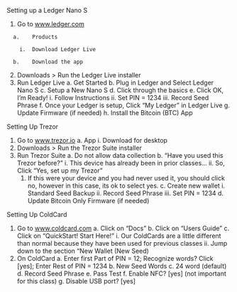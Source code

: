 Setting up a Ledger Nano S
  1.	Go to www.ledger.com
   
      a.	Products
     
        i.	Download Ledger Live
  
      b.	Download the app
 
  2.	Downloads > Run the Ledger Live installer
  3.	Run Ledger Live
    a.	Get Started
    b.	Plug in Ledger and Select Ledger Nano S
    c.	Setup a New Nano S
    d.	Click through the basics
    e.	Click OK, I’m Ready!
       i.	Follow Instructions
      ii.	Set PIN = 1234
      iii.	Record Seed Phrase
    f.	Once your Ledger is setup, Click “My Ledger” in Ledger Live
    g.	Update Firmware (if needed)
    h.	Install the Bitcoin (BTC) App

Setting Up Trezor
  1.	Go to www.trezor.io
    a.	App
      i.	Download for desktop
  2.	Downloads > Run the Trezor Suite installer
  3.	Run Trezor Suite
    a.	Do not allow data collection
    b.	“Have you used this Trezor before?”
      i.	This device has already been in prior classes…
      ii.	So, Click “Yes, set up my Trezor”
        1.	If this were your device and you had never used it, you should click no, however in this case, its ok to select yes. 
    c.	Create new wallet
      i.	Standard Seed Backup
      ii.	Record Seed Phrase
      iii.	Set PIN = 1234
    d.	Update Bitcoin Only Firmware (if needed)

Setting Up ColdCard
  1.	Go to www.coldcard.com
    a.	Click on “Docs”
    b.	Click on “Users Guide”
    c.	Click on “QuickStart! Start Here!”
      i.	Our ColdCards are a little different than normal because they have been used for previous classes
      ii.	Jump down to the section “New Wallet (New Seed)
  2.	On ColdCard
    a.	Enter first Part of PIN = 12; Recognize words? Click [yes]; Enter Rest of PIN = 1234
    b.	New Seed Words
    c.	24 word (default)
    d.	Record Seed Phrase
    e.	Pass Test
    f.	Enable NFC? [yes] (not important for this class)
    g.	Disable USB port? [yes] 
